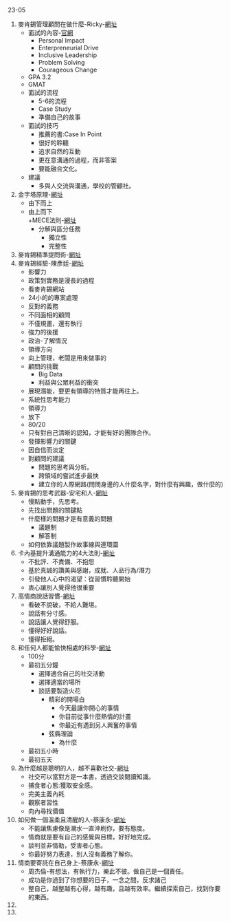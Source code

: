 23-05
1. 麥肯錫管理顧問在做什麼-Ricky-[網址](https://www.youtube.com/watch?v=l-OxhtFG2tU&list=PLvC10rAwpLzskly_CFnUZhj6Cuv_knVyx)
   + 面試的內容-[官網](https://www.mckinsey.com/careers/interviewing)
     + Personal Impact
     + Enterpreneurial Drive
     + Inclusive Leadership
     + Problem Solving
     + Courageous Change
   + GPA 3.2 
   + GMAT 
   + 面試的流程
     + 5-6的流程
     + Case Study
     + 準備自己的故事
   + 面試的技巧
     + 推薦的書:Case In Point
     + 很好的聆聽
     + 追求自然的互動
     + 更在意溝通的過程，而非答案
     + 要能融合文化。
   + 建議
     + 多與人交流與溝通，學校的管顧社。
2. 金字塔原理-[網址](https://www.youtube.com/watch?v=u_8RTop8O_Q)
   + 由下而上
   + 由上而下  
   +MECE法則-[網址](https://www.youtube.com/watch?v=kE7Hu_kHApY)
     + 分解與區分任務
       + 獨立性
       + 完整性
3. 麥肯錫精準提問術-[網址](https://www.youtube.com/watch?v=Q45noaxWzws)
4. 麥肯錫經驗-陳彥廷-[網址](https://ioh.tw/talks/%E9%BA%A5%E8%82%AF%E9%8C%AB-mckinsey-company-%E9%99%B3%E5%BD%A5%E5%BB%B7-bradley-chen-ov-work-us)
   + 影響力
   + 政策到實務是漫長的過程
   + 看麥肯錫網站
   + 24小的的專案處理
   + 反對的義務
   + 不同面相的顧問
   + 不僅規畫，還有執行
   + 強力的後援
   + 政治-了解情況
   + 領導方向
   + 向上管理，老闆是用來做事的
   + 顧問的挑戰
     + Big Data
     + 利益與公眾利益的衝突
   + 展現潛能，要更有領導的特質才能再往上。
   + 系統性思考能力
   + 領導力
   + 放下
   + 80/20
   + 只有對自己清晰的認知，才能有好的團隊合作。
   + 發揮影響力的關鍵
   + 因自信而淡定
   + 對顧問的建議
     + 問題的思考與分析。
     + 跨領域的嘗試進步最快
     + 建立你的人際網路(問問身邊的人什麼名字，對什麼有興趣，做什麼的)
5. 麥肯錫的思考武器-安宅和人-[網址](https://www.youtube.com/watch?v=5vJ5UI2TOGM)
    + 慢點動手，先思考。
    + 先找出問題的關鍵點
    + 什麼樣的問題才是有意義的問題
      + 議題制
      + 解答制
    + 如何依靠議題製作故事線與連環圖 
6. 卡內基提升溝通能力的4大法則-[網址](https://www.youtube.com/watch?v=4_zelZmUzLg)
   + 不批評、不責備、不抱怨
   + 基於真誠的讚美與感謝，成就、人品行為/潛力
   + 引發他人心中的渴望：從習慣聆聽開始
   + 衷心讓別人覺得他很重要
7. 高情商說話習慣-[網址](https://www.youtube.com/watch?v=EBRmRxaHkE8)
   + 看破不說破，不給人難堪。
   + 說話有分寸感。
   + 說話讓人覺得舒服。
   + 懂得好好說話。  
   + 懂得拒絕。
8. 和任何人都能愉快相處的科學-[網址](https://www.youtube.com/watch?v=rbM-BQ5JQ3I)
   + 100分
   + 最初五分鐘
     + 選擇適合自己的社交活動
     + 選擇適當的場所
     + 談話要製造火花
       + 精彩的開場白
         + 今天最讓你開心的事情
         + 你目前從事什麼熱情的計畫
         + 你最近有遇到另人興奮的事情
       + 弦縣理論
         + 為什麼 
   + 最初五小時
   + 最初五天
9. 為什麼越是聰明的人，越不喜歡社交-[網址](https://www.youtube.com/watch?v=04dkO_0trfA)
   + 社交可以當對方是一本書，透過交談閱讀知識。
   + 捕食者心態:獲取安全感。
   + 完美主義內耗
   + 觀察者習性
   + 向內尋找價值
10. 如何做一個溫柔且清醒的人-蔡康永-[網址](https://www.youtube.com/watch?v=K2vBHUUqWoI&t=15s)
    + 不能讓焦慮像是潮水一直沖刷你，要有態度。
    + 情商就是要有自己的感覺與目標，好好地完成。
    + 談判並非情勒，受害者心態。
    + 你最好努力表達，別人沒有義務了解你。
11. 情商要寄託在自己身上-蔡康永-[網址](https://www.youtube.com/watch?v=VY0KMYzTVJw)
    + 周杰倫-有想法，有執行力，樂此不彼。做自己是一個責任。
    + 成功是你過到了你想要的日子，一念之間，反求諸己
    + 整自己，越整越有心得，越有趣，且越有效率。繼續探索自己，找到你要的東西。
12. 
13. 
